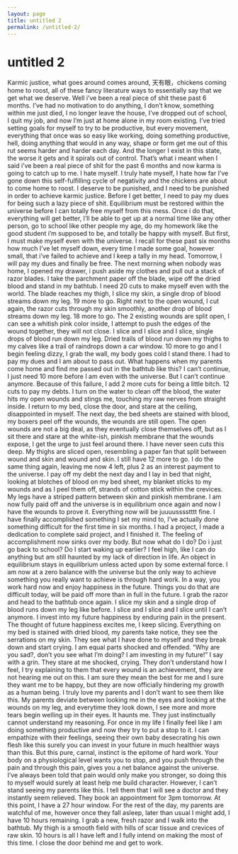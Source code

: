 ```yaml
---
layout: page
title: untitled 2
permalink: /untitled-2/
---
```


# untitled 2 

Karmic justice, what goes around comes around, 天有眼，chickens coming home to roost, all of these fancy literature ways to essentially say that we get what we deserve. Well i’ve been a real piece of shit these past 6 months. I’ve had no motivation to do anything, I don’t know, something within me just died, I no longer leave the house, I’ve dropped out of school, I quit my job, and now I’m just at home alone in my room existing. I’ve tried setting goals for myself to try to be productive, but every movement, everything that once was so easy like working, doing something productive, hell, doing anything that would in any way, shape or form get me out of this rut seems harder and harder each day. And the longer I exist in this state, the worse it gets and it spirals out of control. That’s what i meant when I said i’ve been a real piece of shit for the past 6 months and now karma is going to catch up to me. I hate myself. I truly hate myself, I hate how far I’ve gone down this self-fulfilling cycle of negativity and the chickens are about to come home to roost. I deserve to be punished, and I need to be punished in order to achieve karmic justice. Before I get better, I need to pay my dues for being such a lazy piece of shit. Equilibrium must be restored within the universe before I can totally free myself from this mess. Once i do that, everything will get better, I’ll be able to get up at a normal time like any other person, go to school like other people my age, do my homework like the good student i’m supposed to be, and totally be happy with myself. But first, I must make myself even with the universe. I recall for these past six months how much I’ve let myself down, every time I made some goal, however small, that i’ve failed to achieve and I keep a tally in my head. Tomorrow, I will pay my dues and finally be free. The next morning when nobody was home, I opened my drawer, i push aside my clothes and pull out a stack of razor blades. I take the parchment paper off the blade, wipe off the dried blood and stand in my bathtub. I need 20 cuts to make myself even with the world. The blade reaches my thigh, I slice my skin, a single drop of blood streams down my leg. 19 more to go. Right next to the open wound, I cut again, the razor cuts through my skin smoothly, another drop of blood streams down my leg. 18 more to go. The 2 existing wounds are split open, I can see a whitish pink color inside, I attempt to push the edges of the wound together, they will not close. I slice and I slice and I slice, single drops of blood run down my leg. Dried trails of blood run down my thighs to my calves like a trail of raindrops down a car window. 10 more to go and I begin feeling dizzy, I grab the wall, my body goes cold I stand there. I had to pay my dues and I am about to pass out. What happens when my parents come home and find me passed out in the bathtub like this? I can’t continue, I just need 10 more before I am even with the universe. But I can’t continue anymore. Because of this failure, I add 2 more cuts for being a little bitch. 12 cuts to pay my debts. I turn on the water to clean off the blood, the water hits my open wounds and stings me, touching my raw nerves from straight inside. I return to my bed, close the door, and stare at the ceiling, disappointed in myself. The next day, the bed sheets are stained with blood, my boxers peel off the wounds, the wounds are still open. The open wounds are not a big deal, as they eventually close themselves off, but as I  sit there and stare at the white-ish, pinkish membrane that the wounds expose, I get the urge to just feel around there. I have never seen cuts this deep. My thighs are sliced open, resembling a paper fan that split between wound and skin and wound and skin. I still have 12 more to go. I do the same thing again, leaving me now 4 left, plus 2 as an interest payment to the universe. I pay off my debt the next day and I lay in bed that night, looking at blotches of blood on my bed sheet, my blanket sticks to my wounds and as I peel them off, strands of cotton stick within the crevices. My legs have a striped pattern between skin and pinkish membrane. I am now fully paid off and the universe is in equilibrium once again and now I have the wounds to prove it.  Everything now will be juuuusssstttt fine. I have finally accomplished something I set my mind to, I’ve actually done something difficult for the first time in six months. I had a project, I made a dedication to complete said project, and I finished it. The feeling of accomplishment now sinks over my body. But now what do I do? Do i just go back to school? Do I start waking up earlier? I feel high, like I can do anything but am still haunted by my lack of direction in life. An object in equilibrium stays in equilibrium unless acted upon by some external force. I am now at a zero balance with the universe but the only way to achieve something you really want to achieve is through hard work. In a way, you work hard now and enjoy happiness in the future. Things you do that are difficult today, will be paid off more than in full in the future. I grab the razor and head to the bathtub once again. I slice my skin and a single drop of blood runs down my leg like before. I slice and I slice and I slice until I can’t anymore. I invest into my future happiness by enduring pain in the present. The thought of future happiness excites me, I keep slicing. Everything on my bed is stained with dried blood, my parents take notice, they see the serrations on my skin. They see what I have done to myself and they break down and start crying. I am equal parts shocked and offended. “Why are you sad?, don’t you see what I’m doing? I am investing in my future!” I say with a grin. They stare at me shocked, crying. They don’t understand how I feel, I try explaining to them that every wound is an achievement, they are not hearing me out on this. I am sure they mean the best for me and I sure they want me to be happy, but they are now officially hindering my growth as a human being. I truly love my parents and I don’t want to see them like this. My parents deviate between looking me in the eyes and looking at the wounds on my leg, and everytime they look down, I see more and more tears begin welling up in their eyes. It haunts me. They just instinctually cannot understand my reasoning. For once in my life I finally feel like I am doing something productive and now they try to put a stop to it. I can empathize with their feelings, seeing their own baby desecrating his own flesh like this surely you can invest in your future in much healthier ways than this. But this pure, carnal, instinct is the epitome of hard work. Your body on a physiological level wants you to stop, and you push through the pain and through this pain, gives you a net balance against the universe. I’ve always been told that pain would only make you stronger, so doing this to myself would surely at least help me build character. However, I can’t stand seeing my parents like this. I tell them that I will see a doctor and they instantly seem relieved. They book an appointment for 3pm tomorrow. At this point, I have a 27 hour window. For the rest of the day, my parents are watchful of me, however once they fall asleep, later than usual I might add, I have 10 hours remaining. I grab a new, fresh razor and I walk into the bathtub. My thigh is a smooth field with hills of scar tissue and crevices of raw skin. 10 hours is all I have left and I fully intend on making the most of this time. I close the door behind me and get to work.
